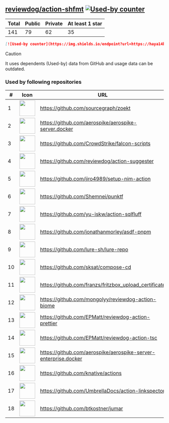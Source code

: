 





## [reviewdog/action-shfmt](https://github.com/reviewdog/action-shfmt) [![Used-by counter](https://img.shields.io/endpoint?url=https://haya14busa.github.io/github-used-by/data/reviewdog/action-shfmt/shieldsio.json)](https://github.com/haya14busa/github-used-by/tree/main/repo/reviewdog/action-shfmt)

| Total | Public | Private | At least 1 star
| ----- | ------ | ------- | ---------------
| 141 | 79 | 62 | 35 |

```md
[![Used-by counter](https://img.shields.io/endpoint?url=https://haya14busa.github.io/github-used-by/data/reviewdog/action-shfmt/shieldsio.json)](https://github.com/haya14busa/github-used-by/tree/main/repo/reviewdog/action-shfmt)
```

> [!CAUTION]
> It uses dependents (Used-by) data from GitHub and usage data can be outdated.

### Used by following repositories

| # | Icon | URL | Stars |
| -- | -- | -- | -- | 
|1|<img src="https://github.com/sourcegraph.png" width=50 height=50>|https://github.com/sourcegraph/zoekt|556|
|2|<img src="https://github.com/aerospike.png" width=50 height=50>|https://github.com/aerospike/aerospike-server.docker|141|
|3|<img src="https://github.com/CrowdStrike.png" width=50 height=50>|https://github.com/CrowdStrike/falcon-scripts|135|
|4|<img src="https://github.com/reviewdog.png" width=50 height=50>|https://github.com/reviewdog/action-suggester|102|
|5|<img src="https://github.com/jiro4989.png" width=50 height=50>|https://github.com/jiro4989/setup-nim-action|101|
|6|<img src="https://github.com/Shemnei.png" width=50 height=50>|https://github.com/Shemnei/punktf|80|
|7|<img src="https://github.com/yu-iskw.png" width=50 height=50>|https://github.com/yu-iskw/action-sqlfluff|66|
|8|<img src="https://github.com/jonathanmorley.png" width=50 height=50>|https://github.com/jonathanmorley/asdf-pnpm|64|
|9|<img src="https://github.com/lure-sh.png" width=50 height=50>|https://github.com/lure-sh/lure-repo|52|
|10|<img src="https://github.com/sksat.png" width=50 height=50>|https://github.com/sksat/compose-cd|41|
|11|<img src="https://github.com/franzs.png" width=50 height=50>|https://github.com/franzs/fritzbox_upload_certificate|39|
|12|<img src="https://github.com/mongolyy.png" width=50 height=50>|https://github.com/mongolyy/reviewdog-action-biome|22|
|13|<img src="https://github.com/EPMatt.png" width=50 height=50>|https://github.com/EPMatt/reviewdog-action-prettier|22|
|14|<img src="https://github.com/EPMatt.png" width=50 height=50>|https://github.com/EPMatt/reviewdog-action-tsc|19|
|15|<img src="https://github.com/aerospike.png" width=50 height=50>|https://github.com/aerospike/aerospike-server-enterprise.docker|15|
|16|<img src="https://github.com/knative.png" width=50 height=50>|https://github.com/knative/actions|11|
|17|<img src="https://github.com/UmbrellaDocs.png" width=50 height=50>|https://github.com/UmbrellaDocs/action-linkspector|6|
|18|<img src="https://github.com/btkostner.png" width=50 height=50>|https://github.com/btkostner/jumar|5|
